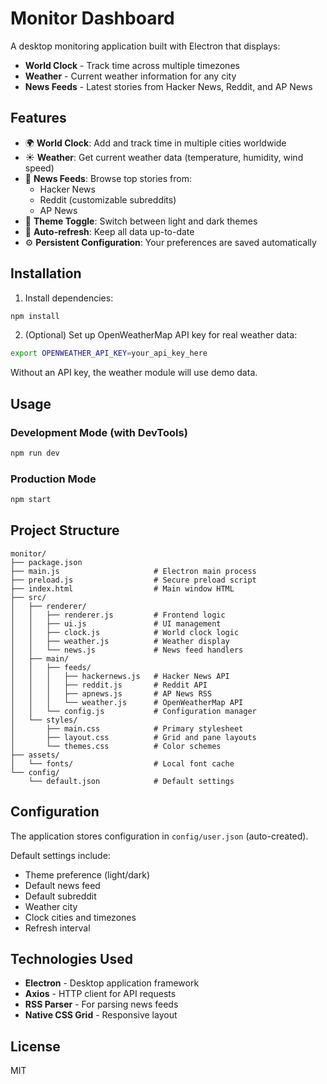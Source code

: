 # Monitor Dashboard

A desktop monitoring application built with Electron that displays:
- **World Clock** - Track time across multiple timezones
- **Weather** - Current weather information for any city
- **News Feeds** - Latest stories from Hacker News, Reddit, and AP News

## Features

- 🌍 **World Clock**: Add and track time in multiple cities worldwide
- ☀️ **Weather**: Get current weather data (temperature, humidity, wind speed)
- 📰 **News Feeds**: Browse top stories from:
  - Hacker News
  - Reddit (customizable subreddits)
  - AP News
- 🎨 **Theme Toggle**: Switch between light and dark themes
- 🔄 **Auto-refresh**: Keep all data up-to-date
- ⚙️ **Persistent Configuration**: Your preferences are saved automatically

## Installation

1. Install dependencies:
```bash
npm install
```

2. (Optional) Set up OpenWeatherMap API key for real weather data:
```bash
export OPENWEATHER_API_KEY=your_api_key_here
```

Without an API key, the weather module will use demo data.

## Usage

### Development Mode (with DevTools)
```bash
npm run dev
```

### Production Mode
```bash
npm start
```

## Project Structure

```
monitor/
├── package.json
├── main.js                     # Electron main process
├── preload.js                  # Secure preload script
├── index.html                  # Main window HTML
├── src/
│   ├── renderer/
│   │   ├── renderer.js         # Frontend logic
│   │   ├── ui.js               # UI management
│   │   ├── clock.js            # World clock logic
│   │   ├── weather.js          # Weather display
│   │   └── news.js             # News feed handlers
│   ├── main/
│   │   ├── feeds/
│   │   │   ├── hackernews.js   # Hacker News API
│   │   │   ├── reddit.js       # Reddit API
│   │   │   ├── apnews.js       # AP News RSS
│   │   │   └── weather.js      # OpenWeatherMap API
│   │   └── config.js           # Configuration manager
│   └── styles/
│       ├── main.css            # Primary stylesheet
│       ├── layout.css          # Grid and pane layouts
│       └── themes.css          # Color schemes
├── assets/
│   └── fonts/                  # Local font cache
└── config/
    └── default.json            # Default settings
```

## Configuration

The application stores configuration in `config/user.json` (auto-created).

Default settings include:
- Theme preference (light/dark)
- Default news feed
- Default subreddit
- Weather city
- Clock cities and timezones
- Refresh interval

## Technologies Used

- **Electron** - Desktop application framework
- **Axios** - HTTP client for API requests
- **RSS Parser** - For parsing news feeds
- **Native CSS Grid** - Responsive layout

## License

MIT